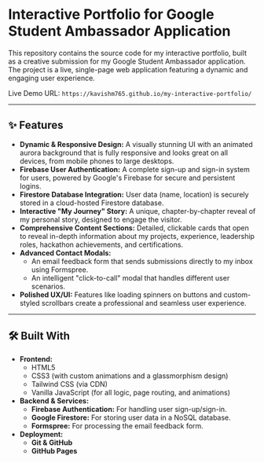 # Interactive Portfolio for Google Student Ambassador Application

This repository contains the source code for my interactive portfolio, built as a creative submission for my Google Student Ambassador application. The project is a live, single-page web application featuring a dynamic and engaging user experience.

Live Demo URL: `https://kavishm765.github.io/my-interactive-portfolio/`

***

## ✨ Features

- **Dynamic & Responsive Design:** A visually stunning UI with an animated aurora background that is fully responsive and looks great on all devices, from mobile phones to large desktops.
- **Firebase User Authentication:** A complete sign-up and sign-in system for users, powered by Google's Firebase for secure and persistent logins.
- **Firestore Database Integration:** User data (name, location) is securely stored in a cloud-hosted Firestore database.
- **Interactive "My Journey" Story:** A unique, chapter-by-chapter reveal of my personal story, designed to engage the visitor.
- **Comprehensive Content Sections:** Detailed, clickable cards that open to reveal in-depth information about my projects, experience, leadership roles, hackathon achievements, and certifications.
- **Advanced Contact Modals:**
    - An email feedback form that sends submissions directly to my inbox using Formspree.
    - An intelligent "click-to-call" modal that handles different user scenarios.
- **Polished UX/UI:** Features like loading spinners on buttons and custom-styled scrollbars create a professional and seamless user experience.

***

## 🛠️ Built With

- **Frontend:**
    - HTML5
    - CSS3 (with custom animations and a glassmorphism design)
    - Tailwind CSS (via CDN)
    - Vanilla JavaScript (for all logic, page routing, and animations)
- **Backend & Services:**
    - **Firebase Authentication:** For handling user sign-up/sign-in.
    - **Google Firestore:** For storing user data in a NoSQL database.
    - **Formspree:** For processing the email feedback form.
- **Deployment:**
    - **Git & GitHub**
    - **GitHub Pages**
